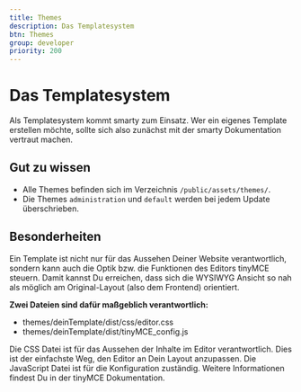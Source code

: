 ```yaml
---
title: Themes
description: Das Templatesystem
btn: Themes
group: developer
priority: 200
---
```


# Das Templatesystem
Als Templatesystem kommt smarty zum Einsatz. 
Wer ein eigenes Template erstellen möchte, sollte sich also zunächst mit der smarty Dokumentation 
vertraut machen.

## Gut zu wissen

* Alle Themes befinden sich im Verzeichnis `/public/assets/themes/`.
* Die Themes `administration` und `default` werden bei jedem Update überschrieben.

## Besonderheiten
Ein Template ist nicht nur für das Aussehen Deiner Website verantwortlich, 
sondern kann auch die Optik bzw. die Funktionen des Editors tinyMCE steuern. 
Damit kannst Du erreichen, dass sich die WYSIWYG Ansicht so nah als möglich am Original-Layout 
(also dem Frontend) orientiert.

__Zwei Dateien sind dafür maßgeblich verantwortlich:__

* themes/deinTemplate/dist/css/editor.css
* themes/deinTemplate/dist/tinyMCE_config.js

Die CSS Datei ist für das Aussehen der Inhalte im Editor verantwortlich. 
Dies ist der einfachste Weg, den Editor an Dein Layout anzupassen. 
Die JavaScript Datei ist für die Konfiguration zuständig. 
Weitere Informationen findest Du in der tinyMCE Dokumentation.